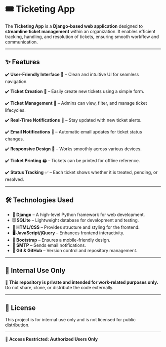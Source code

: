 # 🎟️ Ticketing App

The **Ticketing App** is a **Django-based web application** designed to **streamline ticket management** within an organization. It enables efficient tracking, handling, and resolution of tickets, ensuring smooth workflow and communication.

---

## ✨ Features

✔️ **User-Friendly Interface** 🎨 – Clean and intuitive UI for seamless navigation.

✔️ **Ticket Creation** 📝 – Easily create new tickets using a simple form.

✔️ **Ticket Management** 🔧 – Admins can view, filter, and manage ticket lifecycles.

✔️ **Real-Time Notifications** 🔔 – Stay updated with new ticket alerts.

✔️ **Email Notifications** 📧 – Automatic email updates for ticket status changes.

✔️ **Responsive Design** 📱 – Works smoothly across various devices.

✔️ **Ticket Printing** 🖨️ – Tickets can be printed for offline reference.

✔️ **Status Tracking** ✅ – Each ticket shows whether it is treated, pending, or resolved.


---

## 🛠️ Technologies Used

- **🐍 Django** – A high-level Python framework for web development.
- **🗄️ SQLite** – Lightweight database for development and testing.
- **🎨 HTML/CSS** – Provides structure and styling for the frontend.
- **🖥️ JavaScript/jQuery** – Enhances frontend interactivity.
- **📱 Bootstrap** – Ensures a mobile-friendly design.
- **📨 SMTP** – Sends email notifications.
- **🔗 Git & GitHub** – Version control and repository management.

---

## 📌 Internal Use Only

🚨 **This repository is private and intended for work-related purposes only.** Do not share, clone, or distribute the code externally.

---

## 📜 License

This project is for internal use only and is not licensed for public distribution.

---

🔐 **Access Restricted: Authorized Users Only**

